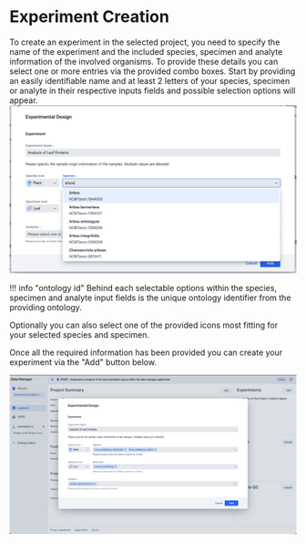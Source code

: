 # Experiment Creation

To create an experiment in the selected project, 
you need to specify the name of the experiment and the included species, specimen and analyte
information of the involved organisms.
To provide these details you can select one or more entries via the provided combo boxes.
Start by providing an easily identifiable name and at least 2 letters of your species, specimen or analyte in their respective inputs
fields and possible selection options will appear.
![experimental_information](images/create_experiment_search.png)

!!! info "ontology id"
Behind each selectable options within the species, specimen and analyte input fields
is the unique ontology identifier from the providing ontology.

Optionally you can also select one of the provided icons most fitting for your selected species and specimen.

Once all the required information has been provided you can create your experiment via the "Add"
button below.

![experimental_information](images/create_experiment.png)
